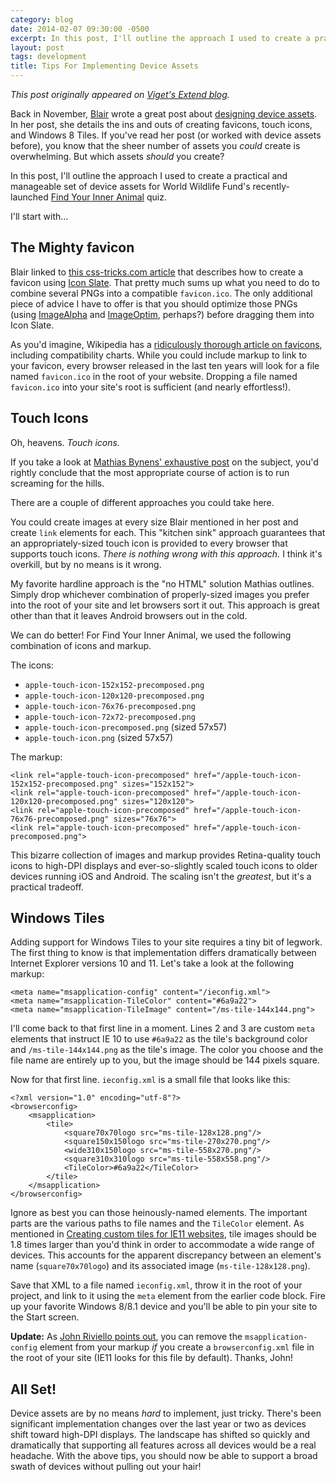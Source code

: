 ```yaml
---
category: blog
date: 2014-02-07 09:30:00 -0500
excerpt: In this post, I'll outline the approach I used to create a practical and manageable set of device assets for World Wildlife Fund's recently-launched Find Your Inner Animal quiz.
layout: post
tags: development
title: Tips For Implementing Device Assets
---
```


_This post originally appeared on [Viget's Extend blog](http://viget.com/extend/tips-for-implementing-device-assets)._

Back in November, [Blair](http://viget.com/about/team/bculbreth) wrote a great post about [designing device assets](http://viget.com/inspire/designing-device-assets-templates-techniques-and-tips). In her post, she details the ins and outs of creating favicons, touch icons, and Windows 8 Tiles. If you've read her post (or worked with device assets before), you know that the sheer number of assets you _could_ create is overwhelming. But which assets _should_ you create?

In this post, I'll outline the approach I used to create a practical and manageable set of device assets for World Wildlife Fund's recently-launched [Find Your Inner Animal](http://fyia.worldwildlife.org/) quiz.

I'll start with…


## The Mighty favicon

Blair linked to [this css-tricks.com article](http://css-tricks.com/video-screencasts/122-the-state-of-favicons/) that describes how to create a favicon using [Icon Slate](http://www.kodlian.com/apps/icon-slate). That pretty much sums up what you need to do to combine several PNGs into a compatible `favicon.ico`. The only additional piece of advice I have to offer is that you should optimize those PNGs (using [ImageAlpha](http://pngmini.com/) and [ImageOptim](http://imageoptim.com/), perhaps?) before dragging them into Icon Slate.

As you'd imagine, Wikipedia has a [ridiculously thorough article on favicons](http://en.wikipedia.org/wiki/Favicon), including compatibility charts. While you could include markup to link to your favicon, every browser released in the last ten years will look for a file named `favicon.ico` in the root of your website. Dropping a file named `favicon.ico` into your site's root is sufficient (and nearly effortless!).


## Touch Icons

Oh, heavens. _Touch icons._

If you take a look at [Mathias Bynens' exhaustive post](http://mathiasbynens.be/notes/touch-icons) on the subject, you'd rightly conclude that the most appropriate course of action is to run screaming for the hills.

There are a couple of different approaches you could take here.

You could create images at every size Blair mentioned in her post and create `link` elements for each. This "kitchen sink" approach guarantees that an appropriately-sized touch icon is provided to every browser that supports touch icons. _There is nothing wrong with this approach._ I think it's overkill, but by no means is it wrong.

My favorite hardline approach is the "no HTML" solution Mathias outlines. Simply drop whichever combination of properly-sized images you prefer into the root of your site and let browsers sort it out. This approach is great other than that it leaves Android browsers out in the cold.

We can do better! For Find Your Inner Animal, we used the following combination of icons and markup.

The icons:

- `apple-touch-icon-152x152-precomposed.png`
- `apple-touch-icon-120x120-precomposed.png`
- `apple-touch-icon-76x76-precomposed.png`
- `apple-touch-icon-72x72-precomposed.png`
- `apple-touch-icon-precomposed.png` (sized 57x57)
- `apple-touch-icon.png` (sized 57x57)

The markup:

	<link rel="apple-touch-icon-precomposed" href="/apple-touch-icon-152x152-precomposed.png" sizes="152x152">
	<link rel="apple-touch-icon-precomposed" href="/apple-touch-icon-120x120-precomposed.png" sizes="120x120">
	<link rel="apple-touch-icon-precomposed" href="/apple-touch-icon-76x76-precomposed.png" sizes="76x76">
	<link rel="apple-touch-icon-precomposed" href="/apple-touch-icon-precomposed.png">

This bizarre collection of images and markup provides Retina-quality touch icons to high-DPI displays and ever-so-slightly scaled touch icons to older devices running iOS and Android. The scaling isn't the _greatest_, but it's a practical tradeoff.


## Windows Tiles

Adding support for Windows Tiles to your site requires a tiny bit of legwork. The first thing to know is that implementation differs dramatically between Internet Explorer versions 10 and 11. Let's take a look at the following markup:

	<meta name="msapplication-config" content="/ieconfig.xml">
	<meta name="msapplication-TileColor" content="#6a9a22">
	<meta name="msapplication-TileImage" content="/ms-tile-144x144.png">

I'll come back to that first line in a moment. Lines 2 and 3 are custom `meta` elements that instruct IE 10 to use `#6a9a22` as the tile's background color and `/ms-tile-144x144.png` as the tile's image. The color you choose and the file name are entirely up to you, but the image should be 144 pixels square.

Now for that first line. `ieconfig.xml` is a small file that looks like this:

	<?xml version="1.0" encoding="utf-8"?>
	<browserconfig>
	    <msapplication>
	        <tile>
	            <square70x70logo src="ms-tile-128x128.png"/>
	            <square150x150logo src="ms-tile-270x270.png"/>
	            <wide310x150logo src="ms-tile-558x270.png"/>
	            <square310x310logo src="ms-tile-558x558.png"/>
	            <TileColor>#6a9a22</TileColor>
	        </tile>
	    </msapplication>
	</browserconfig>

Ignore as best you can those heinously-named elements. The important parts are the various paths to file names and the `TileColor` element. As mentioned in [Creating custom tiles for IE11 websites](http://msdn.microsoft.com/en-us/library/ie/dn455106.aspx), tile images should be 1.8 times larger than you'd think in order to accommodate a wide range of devices. This accounts for the apparent discrepancy between an element's name (`square70x70logo`) and its associated image (`ms-tile-128x128.png`).

Save that XML to a file named `ieconfig.xml`, throw it in the root of your project, and link to it using the `meta` element from the earlier code block. Fire up your favorite Windows 8/8.1 device and you'll be able to pin your site to the Start screen.

**Update:** As [John Riviello points out](http://viget.com/extend/tips-for-implementing-device-assets#comment-1234719605), you can remove the `msapplication-config` element from your markup _if_ you create a `browserconfig.xml` file in the root of your site (IE11 looks for this file by default). Thanks, John!


## All Set!

Device assets are by no means _hard_ to implement, just tricky. There's been significant implementation changes over the last year or two as devices shift toward high-DPI displays. The landscape has shifted so quickly and dramatically that supporting all features across all devices would be a real headache. With the above tips, you should now be able to support a broad swath of devices without pulling out your hair!